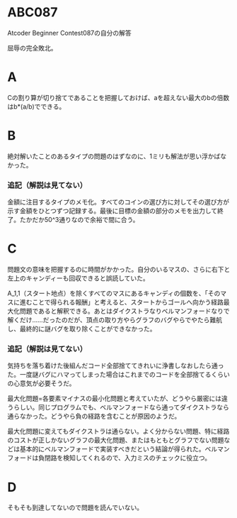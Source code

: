 # ABC087
Atcoder Beginner Contest087の自分の解答

屈辱の完全敗北。

# A
Cの割り算が切り捨てであることを把握しておけば、aを超えない最大のbの倍数はb\*(a/b)でできる。

# B
絶対解いたことのあるタイプの問題のはずなのに、1ミリも解法が思い浮かばなかった。

### 追記（解説は見てない）

金額に注目するタイプのメモ化。すべてのコインの選び方に対してその選び方が示す金額をひとつずつ記録する。最後に目標の金額の部分のメモを出力して終了。たかだか50^3通りなので余裕で間に合う。

# C
問題文の意味を把握するのに時間がかかった。自分のいるマスの、さらに右下と左上のキャンディーも回収できると誤読していた。

A\_1,1（スタート地点）を除くすべてのマスにあるキャンディの個数を、「そのマスに進むことで得られる報酬」と考えると、スタートからゴールへ向かう経路最大化問題であると解釈できる。あとはダイクストラなりベルマンフォードなりで解くだけ……だったのだが、頂点の取り方やらグラフのバグやらでやたら難航し、最終的に謎バグを取り除くことができなかった。

### 追記（解説は見てない）
気持ちを落ち着けた後組んだコード全部捨ててきれいに浄書しなおしたら通った。一度謎バグにハマってしまった場合はこれまでのコードを全部捨てるくらいの心意気が必要そうだ。

最大化問題=各要素マイナスの最小化問題と考えていたが、どうやら厳密には違うらしい。同じプログラムでも、ベルマンフォードなら通ってダイクストラなら通らなかった。どうやら負の経路を含むことが原因のようだ。

最大化問題に変えてもダイクストラは通らない。よく分からない問題、特に経路のコストが正しかないグラフの最大化問題、またはもともとグラフでない問題などは基本的にベルマンフォードで実装すべきだという結論が得られた。ベルマンフォードは負閉路を検知してくれるので、入力ミスのチェックに役立つ。

# D
そもそも到達してないので問題を読んでいない。